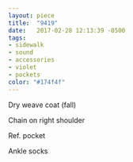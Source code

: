 ```yaml
---
layout: piece
title:  "9419"
date:   2017-02-28 12:13:39 -0500
tags:
- sidewalk
- sound
- accessories
- violet
- pockets
color: "#174f4f"
---
```

Dry weave coat (fall)

Chain on right shoulder

Ref. pocket

Ankle socks
